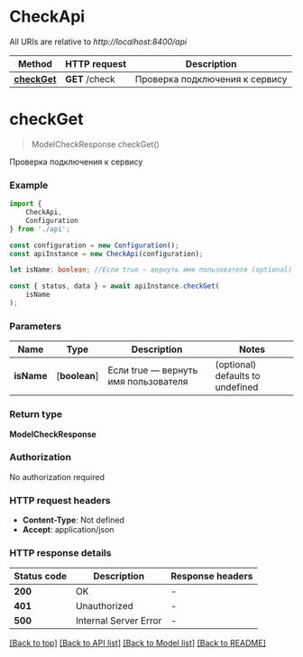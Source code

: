 # CheckApi

All URIs are relative to *http://localhost:8400/api*

|Method | HTTP request | Description|
|------------- | ------------- | -------------|
|[**checkGet**](#checkget) | **GET** /check | Проверка подключения к сервису|

# **checkGet**
> ModelCheckResponse checkGet()

Проверка подключения к сервису

### Example

```typescript
import {
    CheckApi,
    Configuration
} from './api';

const configuration = new Configuration();
const apiInstance = new CheckApi(configuration);

let isName: boolean; //Если true — вернуть имя пользователя (optional) (default to undefined)

const { status, data } = await apiInstance.checkGet(
    isName
);
```

### Parameters

|Name | Type | Description  | Notes|
|------------- | ------------- | ------------- | -------------|
| **isName** | [**boolean**] | Если true — вернуть имя пользователя | (optional) defaults to undefined|


### Return type

**ModelCheckResponse**

### Authorization

No authorization required

### HTTP request headers

 - **Content-Type**: Not defined
 - **Accept**: application/json


### HTTP response details
| Status code | Description | Response headers |
|-------------|-------------|------------------|
|**200** | OK |  -  |
|**401** | Unauthorized |  -  |
|**500** | Internal Server Error |  -  |

[[Back to top]](#) [[Back to API list]](../README.md#documentation-for-api-endpoints) [[Back to Model list]](../README.md#documentation-for-models) [[Back to README]](../README.md)

